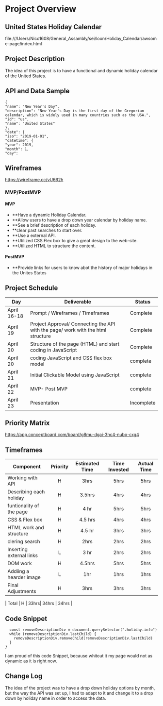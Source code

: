 # Project Overview

## United States Holiday Calendar
file:///Users/Nico1608/General_Assambly/sei/loon/Holiday_Calendar/awsome-page/index.html


## Project Description

The idea of this project is to have a functional and dynamic holiday calendar of the United States.
## API and Data Sample

```"holidays":
{
"name": "New Year's Day",
"description": "New Year's Day is the first day of the Gregorian calendar, which is widely used in many countries such as the USA.",
"id": "us",
"name": "United States"
},
"date": {
"iso": "2019-01-01",
"datetime": {
"year": 2019,
"month": 1,
"day": 
```
## Wireframes

https://wireframe.cc/vU662h

### MVP/PostMVP

#### MVP 


- **Have a dynamic Holiday Calendar.
- **Allow users to have a drop down year calendar by holiday name.
- **See a brief description of each holiday. 
- **clear past searches to start over.
- **Use a external API.
- **Utilized CSS Flex box to give a great design to the web-site.
- **Utilized HTML to structure the content. 

#### PostMVP  

- **Provide links for users to know abot the history of major holidays in the Unites States


## Project Schedule


|  Day | Deliverable | Status
|---|---| ---|
|April 16-18| Prompt / Wireframes / Timeframes | Complete
|April 19| Project Approval/ Connecting the API with the page/ work with the html structure  |Complete
|April 20| Structure of the page  (HTML) and start coding in JavaScript | Complete
|April 20| coding JavaScript and CSS flex box model | complete
|April 21| Initial Clickable Model using JavaScript | complete
|April 22| MVP- Post MVP | complete
|April 23| Presentation | Incomplete

## Priority Matrix

https://app.conceptboard.com/board/g8mu-dgai-3hc4-nubo-cxg4

## Timeframes



| Component | Priority | Estimated Time | Time Invested | Actual Time |
| --- | :---: |  :---: | :---: | :---: |
| Working with API | H | 3hrs| 5hrs | 5hrs |
| Describing each holiday | H | 3.5hrs| 4hrs | 4hrs |
| funtionality of the page | H | 4 hr| 5hrs | 5hrs |
| CSS & Flex box | H | 4.5 hrs| 4hrs | 4hrs |
| HTML work and structure| H | 4.5 hr| 3hrs | 3hrs |
| clering search | H | 2hrs| 2hrs | 2hrs |
| Inserting external links| L | 3 hr| 2hrs | 2hrs |
| DOM work | H | 4.5hrs| 5hrs | 5hrs |
| Addiing a hearder image| L | 1hr| 1hrs | 1hrs |
| Final Adjustments | H | 3hrs| 3hrs | 3hrs |


| Total | H | 33hrs| 34hrs | 34hrs |

## Code Snippet

```function removeDescription() {
  const removeDescriptionDiv = document.querySelector(".holiday.info")
  while (removeDescriptionDiv.lastChild) {
    removeDescriptionDiv.removeChild(removeDescriptionDiv.lastChild)
  }
}
```
I am proud of this code Snippet, because whitout it my page would not as dynamic as it is right now.

## Change Log
 The idea of the project was to have a drop down holiday options by month, but the way the API was set up, I had to adapt to it and change it to a drop down by holiday name in order to access the data.
